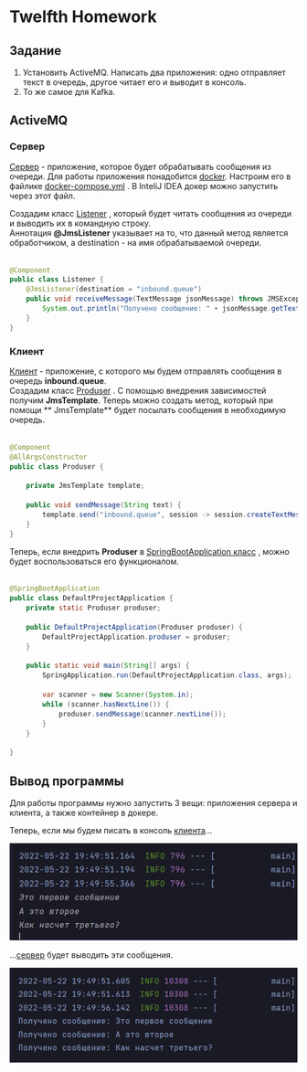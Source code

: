 # Twelfth Homework

## Задание

1) Установить ActiveMQ. Написать два приложения: одно отправляет текст в очередь, другое читает его и выводит в консоль.
2) То же самое для Kafka.

## ActiveMQ

### Сервер

[Сервер](https://github.com/InSkipper/Java_HomeWorks/tree/TwelfthHomework/Server) - приложение, которое будет
обрабатывать сообщения из очереди. Для работы приложения понадобится [docker](https://www.docker.com/). Настроим его в
файлике [docker-compose.yml](https://github.com/InSkipper/Java_HomeWorks/blob/TwelfthHomework/Server/src/main/resources/docker-compose.yml)
. В InteliJ IDEA докер можно запустить через этот файл.

Создадим
класс [Listener](https://github.com/InSkipper/Java_HomeWorks/blob/TwelfthHomework/Server/src/main/java/com/example/defaultproject/Listener.java)
, который будет читать сообщения из очереди и выводить их в командную строку.    
Аннотация **@JmsListener** указывает на то, что данный метод является обработчиком, а destination - на имя
обрабатываемой очереди.

```java

@Component
public class Listener {
    @JmsListener(destination = "inbound.queue")
    public void receiveMessage(TextMessage jsonMessage) throws JMSException {
        System.out.println("Получено сообщение: " + jsonMessage.getText());
    }
}
```

### Клиент

[Клиент](https://github.com/InSkipper/Java_HomeWorks/tree/TwelfthHomework/Client) - приложение, с которого мы будем
отправлять сообщения в очередь **inbound.queue**.  
Создадим
класс [Produser](https://github.com/InSkipper/Java_HomeWorks/blob/TwelfthHomework/Client/src/main/java/com/example/defaultproject/Produser.java)
. С помощью внедрения зависимостей получим **JmsTemplate**. Теперь можно создать метод, который при помощи **
JmsTemplate** будет посылать сообщения в необходимую очередь.

```java

@Component
@AllArgsConstructor
public class Produser {

    private JmsTemplate template;

    public void sendMessage(String text) {
        template.send("inbound.queue", session -> session.createTextMessage(text));
    }
}
```

Теперь, если внедрить **Produser**
в [SpringBootApplication класс](https://github.com/InSkipper/Java_HomeWorks/blob/TwelfthHomework/Client/src/main/java/com/example/defaultproject/DefaultProjectApplication.java)
, можно будет воспользоваться его функционалом.

```java

@SpringBootApplication
public class DefaultProjectApplication {
    private static Produser produser;

    public DefaultProjectApplication(Produser produser) {
        DefaultProjectApplication.produser = produser;
    }

    public static void main(String[] args) {
        SpringApplication.run(DefaultProjectApplication.class, args);

        var scanner = new Scanner(System.in);
        while (scanner.hasNextLine()) {
            produser.sendMessage(scanner.nextLine());
        }
    }

}
```

## Вывод программы

Для работы программы нужно запустить 3 вещи: приложения сервера и клиента, а также контейнер в докере.

Теперь, если мы будем писать в
консоль [клиента](https://github.com/InSkipper/Java_HomeWorks/tree/TwelfthHomework/Client)...

![Client](Client-input.png)

...[сервер](https://github.com/InSkipper/Java_HomeWorks/tree/TwelfthHomework/Server) будет выводить эти сообщения.

![Server](Server-output.png)